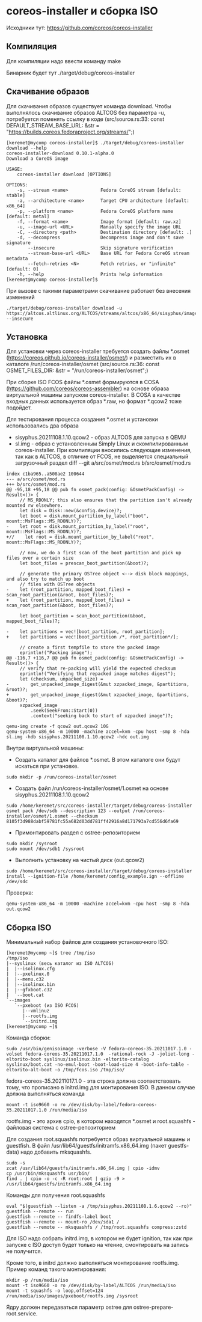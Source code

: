 # coreos-installer и сборка ISO

Исходники тут: https://github.com/coreos/coreos-installer 

## Компиляция
Для компиляции надо ввести команду make

Бинарник будет тут ./target/debug/coreos-installer

## Скачивание образов
Для скачивания образов существует команда download. Чтобы выполнялось скачивание образов ALTCOS без параметра -u, потребуется поменять ссылку в коде (src/source.rs:33: const DEFAULT_STREAM_BASE_URL: &str = "https://builds.coreos.fedoraproject.org/streams/";)
```
[keremet@mycomp coreos-installer]$ ./target/debug/coreos-installer download --help
coreos-installer-download 0.10.1-alpha.0
Download a CoreOS image

USAGE:
    coreos-installer download [OPTIONS]

OPTIONS:
    -s, --stream <name>            Fedora CoreOS stream [default: stable]
    -a, --architecture <name>      Target CPU architecture [default: x86_64]
    -p, --platform <name>          Fedora CoreOS platform name [default: metal]
    -f, --format <name>            Image format [default: raw.xz]
    -u, --image-url <URL>          Manually specify the image URL
    -C, --directory <path>         Destination directory [default: .]
    -d, --decompress               Decompress image and don't save signature
        --insecure                 Skip signature verification
        --stream-base-url <URL>    Base URL for Fedora CoreOS stream metadata
        --fetch-retries <N>        Fetch retries, or "infinite" [default: 0]
    -h, --help                     Prints help information
[keremet@mycomp coreos-installer]$ 
```

При вызове с такими параметрами скачивание работает без внесения изменений
```
./target/debug/coreos-installer download -u https://altcos.altlinux.org/ALTCOS/streams/altcos/x86_64/sisyphus/images/qcow2/sisyphus.20211108.1.10.qcow2.xz --insecure
```


## Установка

Для установки через coreos-installer требуется создать файлы *.osmet (https://coreos.github.io/coreos-installer/osmet/) и разместить их в каталоге /run/coreos-installer/osmet (src/source.rs:36: const OSMET_FILES_DIR: &str = "/run/coreos-installer/osmet";)

При сборке ISO FCOS файлы *.osmet формируются в COSA (https://github.com/coreos/coreos-assembler) на основе образа виртуальной машины запуском coreos-installer. В COSA в качестве входных данных используется образ *.raw, но формат *.qcow2 тоже подойдет.

Для тестирования процесса создания *.osmet и установки использовались два образа
- sisyphus.20211108.1.10.qcow2 - образ ALTCOS для запуска в QEMU
- sl.img - образ с установленным Simply Linux и скомпилированным coreos-installer. При компиляции вносились следующие изменения, так как в ALTCOS, в отличие от FCOS, не выделяется специальный загрузочный раздел
diff --git a/src/osmet/mod.rs b/src/osmet/mod.rs
```
index c1ba965..a508ae2 100644
--- a/src/osmet/mod.rs
+++ b/src/osmet/mod.rs
@@ -95,18 +95,18 @@ pub fn osmet_pack(config: &OsmetPackConfig) -> Result<()> {
     // MS_RDONLY; this also ensures that the partition isn't already mounted rw elsewhere.
     let disk = Disk::new(&config.device)?;
     let boot = disk.mount_partition_by_label("boot", mount::MsFlags::MS_RDONLY)?;
-    let root = disk.mount_partition_by_label("root", mount::MsFlags::MS_RDONLY)?;
+//    let root = disk.mount_partition_by_label("root", mount::MsFlags::MS_RDONLY)?;
 
     // now, we do a first scan of the boot partition and pick up files over a certain size
     let boot_files = prescan_boot_partition(&boot)?;
 
     // generate the primary OSTree object <--> disk block mappings, and also try to match up boot
     // files with OSTree objects
-    let (root_partition, mapped_boot_files) = scan_root_partition(&root, boot_files)?;
+    let (root_partition, mapped_boot_files) = scan_root_partition(&boot, boot_files)?;
 
     let boot_partition = scan_boot_partition(&boot, mapped_boot_files)?;
 
-    let partitions = vec![boot_partition, root_partition];
+    let partitions = vec![boot_partition /*, root_partition*/];
 
     // create a first tempfile to store the packed image
     eprintln!("Packing image");
@@ -116,7 +116,7 @@ pub fn osmet_pack(config: &OsmetPackConfig) -> Result<()> {
     // verify that re-packing will yield the expected checksum
     eprintln!("Verifying that repacked image matches digest");
     let (checksum, unpacked_size) =
-        get_unpacked_image_digest(&mut xzpacked_image, &partitions, &root)?;
+        get_unpacked_image_digest(&mut xzpacked_image, &partitions, &boot)?;
     xzpacked_image
         .seek(SeekFrom::Start(0))
         .context("seeking back to start of xzpacked image")?;
```


```
qemu-img create -f qcow2 out.qcow2 10G
qemu-system-x86_64 -m 10000 -machine accel=kvm -cpu host -smp 8 -hda sl.img -hdb sisyphus.20211108.1.10.qcow2 -hdc out.img
```

Внутри виртуальной машины:
- Создать каталог для файлов *.osmet. В этом каталоге они будут искаться при установке.
```
sudo mkdir -p /run/coreos-installer/osmet
```
- Создать файл /run/coreos-installer/osmet/1.osmet на основе sisyphus.20211108.1.10.qcow2
```
sudo /home/keremet/src/coreos-installer/target/debug/coreos-installer osmet pack /dev/sdb --description 123 --output /run/coreos-installer/osmet/1.osmet --checksum 8105f3d988dabf59781fc55a682d03dd781ff42916a8d171793a7cd556d6fa69
```

- Примонтировать раздел с ostree-репозиторием
```
sudo mkdir /sysroot
sudo mount /dev/sdb1 /sysroot
```

- Выполнить установку на чистый диск (out.qcow2)
```
sudo /home/keremet/src/coreos-installer/target/debug/coreos-installer install --ignition-file /home/keremet/config_example.ign --offline /dev/sdc
```

Проверка:
```
qemu-system-x86_64 -m 10000 -machine accel=kvm -cpu host -smp 8 -hda out.qcow2
```


## Сборка ISO
Минимальный набор файлов для создания установочного ISO:

```
[keremet@mycomp ~]$ tree /tmp/iso
/tmp/iso
|--syslinux (весь каталог из ISO ALTCOS)
|  |--isolinux.cfg
|  |--pxelinux.0
|  |--menu.c32
|  |--isolinux.bin
|  |--gfxboot.c32
|  `--boot.cat
`--images
   `--pxeboot (из ISO FCOS)
      |--vmlinuz
      |--rootfs.img
      `--initrd.img
[keremet@mycomp ~]$ 
```

Команда сборки: 
```
sudo /usr/bin/genisoimage -verbose -V fedora-coreos-35.20211017.1.0 -volset fedora-coreos-35.20211017.1.0  -rational-rock -J -joliet-long -eltorito-boot syslinux/isolinux.bin -eltorito-catalog syslinux/boot.cat -no-emul-boot -boot-load-size 4 -boot-info-table -eltorito-alt-boot -o /tmp/fcos.iso /tmp/iso/
```

fedora-coreos-35.20211017.1.0 - эта строка должна соответствовать тому, что прописано в initrd.img для монтирования ISO. В данном случае должна выполняться команда
```
mount -t iso9660 -o ro /dev/disk/by-label/fedora-coreos-35.20211017.1.0 /run/media/iso
```

rootfs.img - это архив cpio, в котором находятся *.osmet и root.squashfs - файловая система с ostree-репозиторием

Для создания root.squashfs потребуется образ виртуальной машины и guestfish. 
В файл /usr/lib64/guestfs/initramfs.x86_64.img (пакет guestfs-data) надо добавить mksquashfs.
```
sudo -s
zcat /usr/lib64/guestfs/initramfs.x86_64.img | cpio -idmv
cp /usr/bin/mksquashfs usr/bin/
find . | cpio -o -c -R root:root | gzip -9 > /usr/lib64/guestfs/initramfs.x86_64.img
```

Команды для получения root.squashfs
```
eval "$(guestfish --listen -a /tmp/sisyphus.20211108.1.6.qcow2 --ro)"
guestfish --remote -- run
guestfish --remote -- findfs-label boot
guestfish --remote -- mount-ro /dev/sda1 /
guestfish --remote -- mksquashfs / /tmp/root.squashfs compress:zstd
```

Для ISO надо собрать initrd.img, в котором не будет ignition, так как при запуске с ISO доступ будет только на чтение, смонтировать на запись не получится. 

Кроме того, в initrd должно выполняться монтирование rootfs.img. Пример команд такого монтирования:
```
mkdir -p /run/media/iso
mount -t iso9660 -o ro /dev/disk/by-label/ALTCOS /run/media/iso
mount -t squashfs -o loop,offset=124 /run/media/iso/images/pxeboot/rootfs.img /sysroot
```

Ядру должен передаваться параметр ostree для ostree-prepare-root.service.

